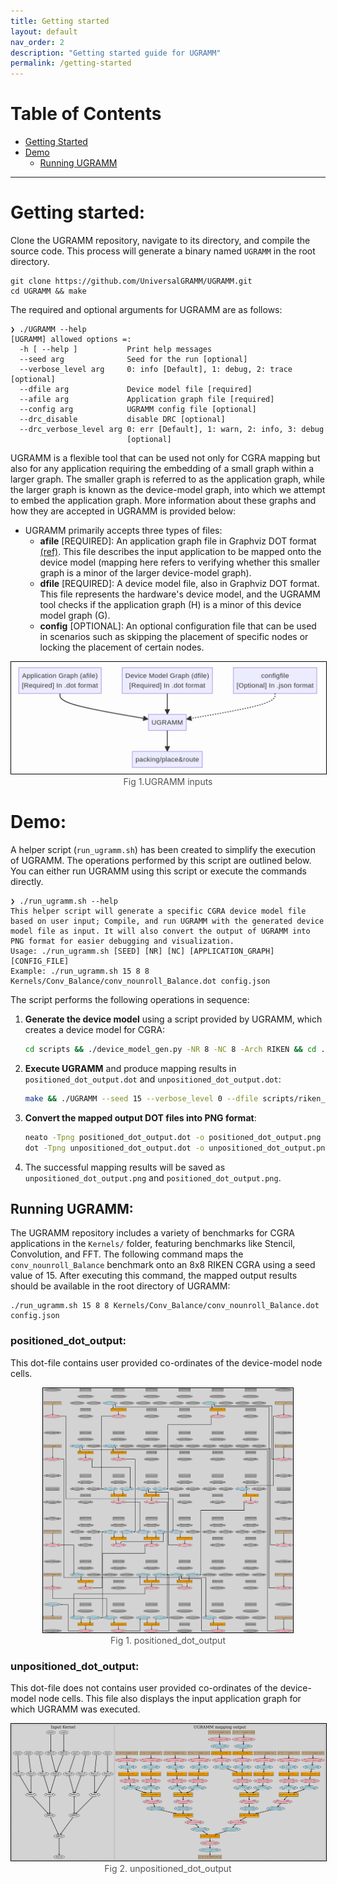 ```yaml
---
title: Getting started
layout: default
nav_order: 2
description: "Getting started guide for UGRAMM"
permalink: /getting-started
---
```


# Table of Contents

- [Getting Started](#getting-started)
- [Demo](#demo)
  - [Running UGRAMM](#running-ugramm)

---

# Getting started:

Clone the UGRAMM repository, navigate to its directory, and compile the source code. This process will generate a binary named `UGRAMM` in the root directory.

```
git clone https://github.com/UniversalGRAMM/UGRAMM.git
cd UGRAMM && make
```

The required and optional arguments for UGRAMM are as follows:

```
❯ ./UGRAMM --help
[UGRAMM] allowed options =:
  -h [ --help ]           Print help messages
  --seed arg              Seed for the run [optional]
  --verbose_level arg     0: info [Default], 1: debug, 2: trace [optional]
  --dfile arg             Device model file [required]
  --afile arg             Application graph file [required]
  --config arg            UGRAMM config file [optional]
  --drc_disable           disable DRC [optional]
  --drc_verbose_level arg 0: err [Default], 1: warn, 2: info, 3: debug 
                          [optional]
```

UGRAMM is a flexible tool that can be used not only for CGRA mapping but also for any application requiring the embedding of a small graph within a larger graph. The smaller graph is referred to as the application graph, while the larger graph is known as the device-model graph, into which we attempt to embed the application graph. More information about these graphs and how they are accepted in UGRAMM is provided below:

- UGRAMM primarily accepts three types of files:
    - **afile** [REQUIRED]: An application graph file in Graphviz DOT format [(ref)](https://graphviz.org/doc/info/lang.html). This file describes the input application to be mapped onto the device model (mapping here refers to verifying whether this smaller graph is a minor of the larger device-model graph).
    - **dfile** [REQUIRED]: A device model file, also in Graphviz DOT format. This file represents the hardware's device model, and the UGRAMM tool checks if the application graph (H) is a minor of this device model graph (G).
    - **config** [OPTIONAL]: An optional configuration file that can be used in scenarios such as skipping the placement of specific nodes or locking the placement of certain nodes.


<div style="text-align: center;">
    <img src="assets/UGRAMM.png" alt="Fig 1. UGRAMM inputs" style="border: 1px solid black; width: 550px;">
    <figcaption style="font-size: 14px; color: #555;">Fig 1.UGRAMM inputs</figcaption>
</div>


# Demo:

A helper script (`run_ugramm.sh`) has been created to simplify the execution of UGRAMM. The operations performed by this script are outlined below. You can either run UGRAMM using this script or execute the commands directly.

```
❯ ./run_ugramm.sh --help
This helper script will generate a specific CGRA device model file based on user input; Compile, and run UGRAMM with the generated device model file as input. It will also convert the output of UGRAMM into PNG format for easier debugging and visualization.
Usage: ./run_ugramm.sh [SEED] [NR] [NC] [APPLICATION_GRAPH] [CONFIG_FILE]
Example: ./run_ugramm.sh 15 8 8 Kernels/Conv_Balance/conv_nounroll_Balance.dot config.json
```

The script performs the following operations in sequence:

1. **Generate the device model** using a script provided by UGRAMM, which creates a device model for CGRA:
    ```bash
    cd scripts && ./device_model_gen.py -NR 8 -NC 8 -Arch RIKEN && cd ..
    ```

2. **Execute UGRAMM** and produce mapping results in `positioned_dot_output.dot` and `unpositioned_dot_output.dot`:
    ```bash
    make && ./UGRAMM --seed 15 --verbose_level 0 --dfile scripts/riken_8_8.dot --afile Kernels/Conv_Balance/conv_nounroll_Balance.dot --config config.json
    ```

3. **Convert the mapped output DOT files into PNG format**:
    ```bash
    neato -Tpng positioned_dot_output.dot -o positioned_dot_output.png
    dot -Tpng unpositioned_dot_output.dot -o unpositioned_dot_output.png
    ```

4. The successful mapping results will be saved as `unpositioned_dot_output.png` and `positioned_dot_output.png`.

## Running UGRAMM:

The UGRAMM repository includes a variety of benchmarks for CGRA applications in the `Kernels/` folder, featuring benchmarks like Stencil, Convolution, and FFT. The following command maps the `conv_nounroll_Balance` benchmark onto an 8x8 RIKEN CGRA using a seed value of 15. After executing this command, the mapped output results should be available in the root directory of UGRAMM:

```
./run_ugramm.sh 15 8 8 Kernels/Conv_Balance/conv_nounroll_Balance.dot config.json
```

### **positioned_dot_output**: 

This dot-file contains user provided co-ordinates of the device-model node cells.

<div style="text-align: center;">
    <img src="assets/positioned_dot_output.png" alt="Fig 1. positioned_dot_output" style="border: 1px solid black; width: 400px;">
    <figcaption style="font-size: 14px; color: #555;">Fig 1. positioned_dot_output</figcaption>
</div>

### **unpositioned_dot_output**: 

This dot-file does not contains user provided co-ordinates of the device-model node cells. This file also displays the input application graph for which UGRAMM was executed.

<div style="text-align: center;">
    <img src="assets/unpositioned_dot_output.png" alt="Fig 2. unpositioned_dot_output" style="border: 1px solid black; width: 600px;">
    <figcaption style="font-size: 14px; color: #555;">Fig 2. unpositioned_dot_output</figcaption>
</div>
